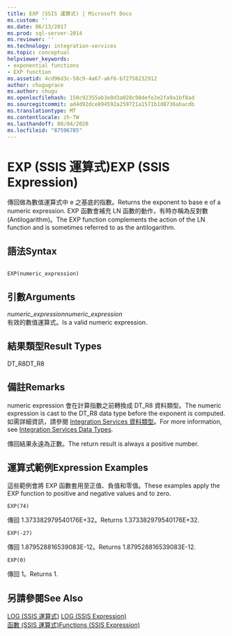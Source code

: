 ```yaml
---
title: EXP (SSIS 運算式) | Microsoft Docs
ms.custom: ''
ms.date: 06/13/2017
ms.prod: sql-server-2014
ms.reviewer: ''
ms.technology: integration-services
ms.topic: conceptual
helpviewer_keywords:
- exponential functions
- EXP function
ms.assetid: 4cd96d3c-58c9-4a67-a6f6-b72758232912
author: chugugrace
ms.author: chugu
ms.openlocfilehash: 150c92355ab3e0d3a028c98defe2e2fa9a1bf8ad
ms.sourcegitcommit: ad4d92dce894592a259721a1571b1d8736abacdb
ms.translationtype: MT
ms.contentlocale: zh-TW
ms.lasthandoff: 08/04/2020
ms.locfileid: "87596785"
---
```

# <a name="exp-ssis-expression"></a><span data-ttu-id="1b754-102">EXP (SSIS 運算式)</span><span class="sxs-lookup"><span data-stu-id="1b754-102">EXP (SSIS Expression)</span></span>
  <span data-ttu-id="1b754-103">傳回做為數值運算式中 e 之基底的指數。</span><span class="sxs-lookup"><span data-stu-id="1b754-103">Returns the exponent to base e of a numeric expression.</span></span> <span data-ttu-id="1b754-104">EXP 函數會補充 LN 函數的動作，有時亦稱為反對數 (Antilogarithm)。</span><span class="sxs-lookup"><span data-stu-id="1b754-104">The EXP function complements the action of the LN function and is sometimes referred to as the antilogarithm.</span></span>  
  
## <a name="syntax"></a><span data-ttu-id="1b754-105">語法</span><span class="sxs-lookup"><span data-stu-id="1b754-105">Syntax</span></span>  
  
```  
  
EXP(numeric_expression)  
```  
  
## <a name="arguments"></a><span data-ttu-id="1b754-106">引數</span><span class="sxs-lookup"><span data-stu-id="1b754-106">Arguments</span></span>  
 <span data-ttu-id="1b754-107">*numeric_expression*</span><span class="sxs-lookup"><span data-stu-id="1b754-107">*numeric_expression*</span></span>  
 <span data-ttu-id="1b754-108">有效的數值運算式。</span><span class="sxs-lookup"><span data-stu-id="1b754-108">Is a valid numeric expression.</span></span>  
  
## <a name="result-types"></a><span data-ttu-id="1b754-109">結果類型</span><span class="sxs-lookup"><span data-stu-id="1b754-109">Result Types</span></span>  
 <span data-ttu-id="1b754-110">DT_R8</span><span class="sxs-lookup"><span data-stu-id="1b754-110">DT_R8</span></span>  
  
## <a name="remarks"></a><span data-ttu-id="1b754-111">備註</span><span class="sxs-lookup"><span data-stu-id="1b754-111">Remarks</span></span>  
 <span data-ttu-id="1b754-112">numeric expression 會在計算指數之前轉換成 DT_R8 資料類型。</span><span class="sxs-lookup"><span data-stu-id="1b754-112">The numeric expression is cast to the DT_R8 data type before the exponent is computed.</span></span> <span data-ttu-id="1b754-113">如需詳細資訊，請參閱 [Integration Services 資料類型](../data-flow/integration-services-data-types.md)。</span><span class="sxs-lookup"><span data-stu-id="1b754-113">For more information, see [Integration Services Data Types](../data-flow/integration-services-data-types.md).</span></span>  
  
 <span data-ttu-id="1b754-114">傳回結果永遠為正數。</span><span class="sxs-lookup"><span data-stu-id="1b754-114">The return result is always a positive number.</span></span>  
  
## <a name="expression-examples"></a><span data-ttu-id="1b754-115">運算式範例</span><span class="sxs-lookup"><span data-stu-id="1b754-115">Expression Examples</span></span>  
 <span data-ttu-id="1b754-116">這些範例會將 EXP 函數套用至正值、負值和零值。</span><span class="sxs-lookup"><span data-stu-id="1b754-116">These examples apply the EXP function to positive and negative values and to zero.</span></span>  
  
```  
EXP(74)  
```  
  
 <span data-ttu-id="1b754-117">傳回 1.373382979540176E+32。</span><span class="sxs-lookup"><span data-stu-id="1b754-117">Returns 1.373382979540176E+32.</span></span>  
  
```  
EXP(-27)  
```  
  
 <span data-ttu-id="1b754-118">傳回 1.879528816539083E-12。</span><span class="sxs-lookup"><span data-stu-id="1b754-118">Returns 1.879528816539083E-12.</span></span>  
  
```  
EXP(0)  
```  
  
 <span data-ttu-id="1b754-119">傳回 1。</span><span class="sxs-lookup"><span data-stu-id="1b754-119">Returns 1.</span></span>  
  
## <a name="see-also"></a><span data-ttu-id="1b754-120">另請參閱</span><span class="sxs-lookup"><span data-stu-id="1b754-120">See Also</span></span>  
 <span data-ttu-id="1b754-121">[LOG &#40;SSIS 運算式&#41;](log-ssis-expression.md) </span><span class="sxs-lookup"><span data-stu-id="1b754-121">[LOG &#40;SSIS Expression&#41;](log-ssis-expression.md) </span></span>  
 [<span data-ttu-id="1b754-122">函數 &#40;SSIS 運算式&#41;</span><span class="sxs-lookup"><span data-stu-id="1b754-122">Functions &#40;SSIS Expression&#41;</span></span>](functions-ssis-expression.md)  
  
  
